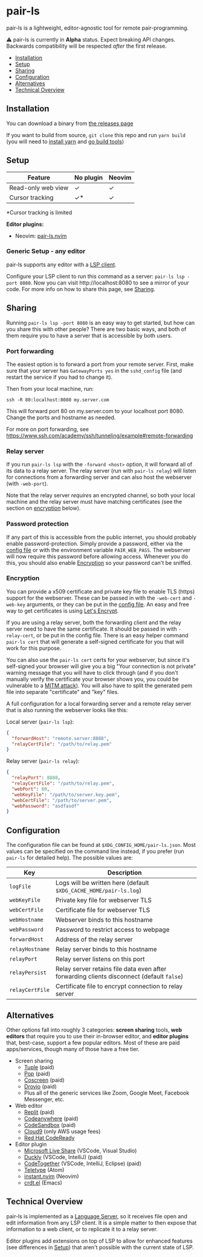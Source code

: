 # pair-ls

pair-ls is a lightweight, editor-agnostic tool for remote pair-programming.

:warning: pair-ls is currently in **Alpha** status. Expect breaking API changes.
Backwards compatibility will be respected _after_ the first release.

- [Installation](#installation)
- [Setup](#setup)
- [Sharing](#sharing)
- [Configuration](#configuration)
- [Alternatives](#alternatives)
- [Technical Overview](#technical-overview)

## Installation

You can download a binary from [the releases
page](https://github.com/stevearc/pair-ls/releases)

If you want to build from source, `git clone` this repo and run `yarn build`
(you will need to [install
yarn](https://classic.yarnpkg.com/lang/en/docs/install/) and [go build tools](https://go.dev/doc/install))

## Setup

| Feature            | No plugin | Neovim |
| ------------------ | --------- | ------ |
| Read-only web view | ✓         | ✓      |
| Cursor tracking    | ✓\*       | ✓      |

\*Cursor tracking is limited

**Editor plugins:**

- Neovim: [pair-ls.nvim](https://github.com/stevearc/pair-ls.nvim)

### Generic Setup - any editor

pair-ls supports any editor with a [LSP
client](https://microsoft.github.io/language-server-protocol/).

Configure your LSP client to run this command as a server: `pair-ls lsp -port 8080`. Now you can visit http://localhost:8080 to see a mirror of your code. For
more info on how to share this page, see [Sharing](#sharing).

## Sharing

Running `pair-ls lsp -port 8080` is an easy way to get started, but how can you
share this with other people? There are two basic ways, and both of them require
you to have a server that is accessible by both users.

### Port forwarding

The easiest option is to forward a port from your remote server. First, make
sure that your server has `GatewayPorts yes` in the `sshd_config` file (and
restart the service if you had to change it).

Then from your local machine, run:

```
ssh -R 80:localhost:8080 my.server.com
```

This will forward port 80 on my.server.com to your localhost port 8080. Change
the ports and hostname as needed.

For more on port forwarding, see https://www.ssh.com/academy/ssh/tunneling/example#remote-forwarding

### Relay server

If you run `pair-ls lsp` with the `-forward <host>` option, it will forward all
of its data to a relay server. The relay server (run with `pair-ls relay`) will
listen for connections from a forwarding server and can also host the webserver
(with `-web-port`).

Note that the relay server _requires_ an encrypted channel, so both your local
machine and the relay server must have matching certificates (see the section on
[encryption](#encryption) below).

### Password protection

If any part of this is accessible from the public internet, you should probably
enable password-protection. Simply provide a password, either via the [config
file](#configuration) or with the environment variable `PAIR_WEB_PASS`. The
webserver will now require this password before allowing access. Whenever you do
this, you should also enable [Encryption](#encryption) so your password can't be
sniffed.

### Encryption

You can provide a x509 certificate and private key file to enable TLS (https)
support for the webserver. These can be passed in with the `-web-cert` and
`-web-key` arguments, or they can be put in the [config file](#configuration).
An easy and free way to get certificates is using [Let's
Encrypt](https://letsencrypt.org/).

If you are using a relay server, both the forwarding client and the relay server
need to have the same certificate. It should be passed in with `-relay-cert`, or
be put in the config file. There is an easy helper command `pair-ls cert` that
will generate a self-signed certificate for you that will work for this purpose.

You can also use the `pair-ls cert` certs for your webserver, but since it's
self-signed your browser will give you a big "Your connection is not private"
warning message that you will have to click through (and if you don't manually
verify the certificate your browser shows you, you could be vulnerable to a [MITM
attack](https://en.wikipedia.org/wiki/Man-in-the-middle_attack)). You will also
have to split the generated pem file into separate "certificate" and "key"
files.

A full configuration for a local forwarding server and a remote relay server
that is also running the webserver looks like this:

Local server (`pair-ls lsp`):

```json
{
  "forwardHost": "remote.server:8888",
  "relayCertFile": "/path/to/relay.pem"
}
```

Relay server (`pair-ls relay`):

```json
{
  "relayPort": 8888,
  "relayCertFile": "/path/to/relay.pem",
  "webPort": 80,
  "webKeyFile": "/path/to/server.key.pem",
  "webCertFile": "/path/to/server.pem",
  "webPassword": "asdfasdf"
}
```

## Configuration

The configuration file can be found at `$XDG_CONFIG_HOME/pair-ls.json`. Most
values can be specified on the command line instead, if you prefer (run
`pair-ls` for detailed help). The possible values are:

| Key             | Description                                                                               |
| --------------- | ----------------------------------------------------------------------------------------- |
| `logFile`       | Logs will be written here (default `$XDG_CACHE_HOME/pair-ls.log`)                         |
| `webKeyFile`    | Private key file for webserver TLS                                                        |
| `webCertFile`   | Certificate file for webserver TLS                                                        |
| `webHostname`   | Webserver binds to this hostname                                                          |
| `webPassword`   | Password to restrict access to webpage                                                    |
| `forwardHost`   | Address of the relay server                                                               |
| `relayHostname` | Relay server binds to this hostname                                                       |
| `relayPort`     | Relay server listens on this port                                                         |
| `relayPersist`  | Relay server retains file data even after forwarding clients disconnect (default `false`) |
| `relayCertFile` | Certificate file to encrypt connection to relay server                                    |

## Alternatives

Other options fall into roughly 3 categories: **screen sharing** tools, **web
editors** that require you to use their in-browser editor, and **editor
plugins** that, best-case, support a few popular editors. Most of these are paid
apps/services, though many of those have a free tier.

- Screen sharing
  - [Tuple](https://tuple.app/) (paid)
  - [Pop](https://pop.com/) (paid)
  - [Coscreen](https://www.coscreen.co/) (paid)
  - [Drovio](https://www.drovio.com/) (paid)
  - Plus all of the generic services like Zoom, Google Meet, Facebook Messenger,
    etc.
- Web editor
  - [Replit](https://replit.com/) (paid)
  - [Codeanywhere](https://codeanywhere.com/) (paid)
  - [CodeSandbox](https://codesandbox.io/) (paid)
  - [Cloud9](https://aws.amazon.com/cloud9/) (only AWS usage fees)
  - [Red Hat
    CodeReady](https://developers.redhat.com/products/codeready-workspaces/overview)
- Editor plugin
  - [Microsoft Live
    Share](https://visualstudio.microsoft.com/services/live-share/)
    (VSCode, Visual Studio)
  - [Duckly](https://duckly.com/) (VSCode, IntelliJ) (paid)
  - [CodeTogether](https://www.codetogether.com/) (VSCode, IntelliJ, Eclipse)
    (paid)
  - [Teletype](https://teletype.atom.io/) (Atom)
  - [instant.nvim](https://github.com/jbyuki/instant.nvim) (Neovim)
  - [crdt.el](https://code.librehq.com/qhong/crdt.el) (Emacs)

## Technical Overview

pair-ls is implemented as a [Language
Server](https://microsoft.github.io/language-server-protocol/), so it receives
file open and edit information from any LSP client. It is a simple matter to
then expose that information to a web client, or to replicate it to a relay server.

Editor plugins add extensions on top of LSP to allow for enhanced features (see
differences in [Setup](#setup)) that aren't possible with the current state of
LSP.
